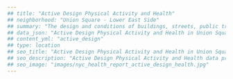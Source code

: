 ```yaml
---
## title: "Active Design Physical Activity and Health"
## neighborhood: "Union Square - Lower East Side"
## summary: "The design and conditions of buildings, streets, public transportation and parks influence physical activity, use of active transportation and other healthy behavior. A neighborhood's features can also impact the safety of its residents."
## data_json: "Active Design Physical Activity and Health in Union Square - Lower East Side"
## content_yml: "active_design"
## type: location
## seo_title: "Active Design Physical Activity and Health in Union Square - Lower East Side"
## seo_description: "Active Design Physical Activity and Health data profile for the Union Square - Lower East Side neighborhood of NYC."
## seo_image: "images/nyc_health_report_active_design_health.jpg"
---
```

